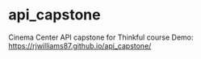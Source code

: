 # api_capstone
Cinema Center API capstone for Thinkful course
Demo: https://rjwilliams87.github.io/api_capstone/
